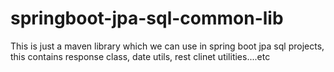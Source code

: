 # springboot-jpa-sql-common-lib
This is just a maven library which we can use in spring boot jpa sql projects, this contains response class, date utils, rest clinet utilities....etc
